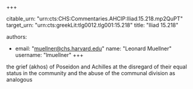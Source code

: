+++


citable_urn: "urn:cts:CHS:Commentaries.AHCIP:Iliad.15.218.mp2QuPT"
target_urn: "urn:cts:greekLit:tlg0012.tlg001:15.218"
title: "Iliad 15.218"

authors:
- email: "muellner@chs.harvard.edu"
  name: "Leonard Muellner"
  username: "lmuellner"
+++

<p>the grief (akhos) of Poseidon and Achilles at the disregard of their equal status in the community and the abuse of the communal division as analogous</p>